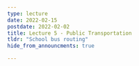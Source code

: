 ```yaml
---
type: lecture
date: 2022-02-15
postdate: 2022-02-02
title: Lecture 5 - Public Transportation
tldr: "School bus routing"
hide_from_announcments: true

---
```

